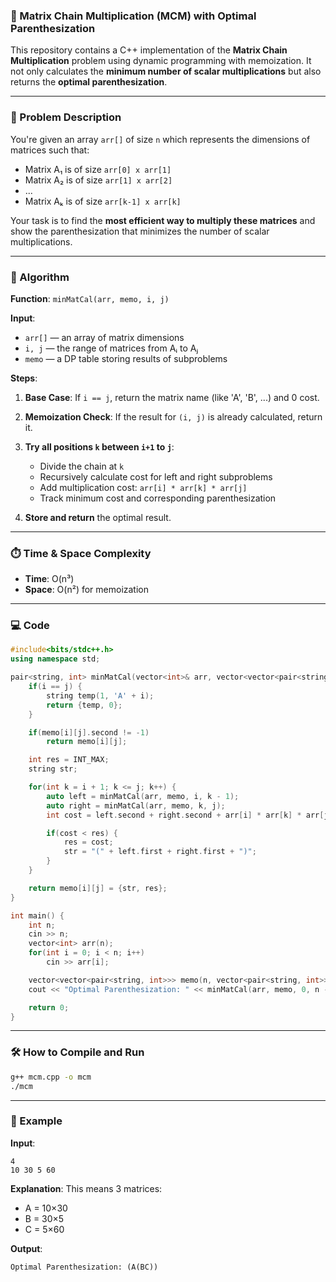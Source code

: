### 📘 Matrix Chain Multiplication (MCM) with Optimal Parenthesization

This repository contains a C++ implementation of the **Matrix Chain Multiplication** problem using dynamic programming with memoization. It not only calculates the **minimum number of scalar multiplications** but also returns the **optimal parenthesization**.

---

### 🚀 Problem Description

You're given an array `arr[]` of size `n` which represents the dimensions of matrices such that:

* Matrix A₁ is of size `arr[0] x arr[1]`
* Matrix A₂ is of size `arr[1] x arr[2]`
* ...
* Matrix Aₖ is of size `arr[k-1] x arr[k]`

Your task is to find the **most efficient way to multiply these matrices** and show the parenthesization that minimizes the number of scalar multiplications.

---

### 🧠 Algorithm

**Function**: `minMatCal(arr, memo, i, j)`

**Input**:

* `arr[]` — an array of matrix dimensions
* `i, j` — the range of matrices from Aᵢ to Aⱼ
* `memo` — a DP table storing results of subproblems

**Steps**:

1. **Base Case**: If `i == j`, return the matrix name (like 'A', 'B', ...) and 0 cost.
2. **Memoization Check**: If the result for `(i, j)` is already calculated, return it.
3. **Try all positions `k` between `i+1` to `j`**:

   * Divide the chain at `k`
   * Recursively calculate cost for left and right subproblems
   * Add multiplication cost: `arr[i] * arr[k] * arr[j]`
   * Track minimum cost and corresponding parenthesization
4. **Store and return** the optimal result.

---

### ⏱️ Time & Space Complexity

* **Time**: O(n³)
* **Space**: O(n²) for memoization

---

### 💻 Code

```cpp
#include<bits/stdc++.h>
using namespace std;

pair<string, int> minMatCal(vector<int>& arr, vector<vector<pair<string, int>>>& memo, int i, int j) {
    if(i == j) {
        string temp(1, 'A' + i);
        return {temp, 0};
    }

    if(memo[i][j].second != -1)
        return memo[i][j];

    int res = INT_MAX;
    string str;

    for(int k = i + 1; k <= j; k++) {
        auto left = minMatCal(arr, memo, i, k - 1);
        auto right = minMatCal(arr, memo, k, j);
        int cost = left.second + right.second + arr[i] * arr[k] * arr[j];

        if(cost < res) {
            res = cost;
            str = "(" + left.first + right.first + ")";
        }
    }

    return memo[i][j] = {str, res};
}

int main() {
    int n;
    cin >> n;
    vector<int> arr(n);
    for(int i = 0; i < n; i++)
        cin >> arr[i];

    vector<vector<pair<string, int>>> memo(n, vector<pair<string, int>>(n, {"", -1}));
    cout << "Optimal Parenthesization: " << minMatCal(arr, memo, 0, n - 1).first << endl;

    return 0;
}
```

---

### 🛠️ How to Compile and Run

```bash
g++ mcm.cpp -o mcm
./mcm
```

---

### 🧪 Example

**Input**:

```
4
10 30 5 60
```

**Explanation**:
This means 3 matrices:

* A = 10×30
* B = 30×5
* C = 5×60

**Output**:

```
Optimal Parenthesization: (A(BC))
```
